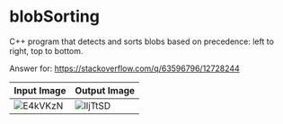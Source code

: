# blobSorting
C++ program that detects and sorts blobs based on precedence: left to right, top to bottom.

Answer for: https://stackoverflow.com/q/63596796/12728244

|        Input Image        |Output Image             |
---------------------------|--------------------------|
|![E4kVKzN](https://user-images.githubusercontent.com/8327505/157994065-6386ab63-f3cd-4ea8-a74e-a0b4857f75b6.png)|![lljTtSD](https://user-images.githubusercontent.com/8327505/157994127-6cc61d29-e6ca-43ef-8c90-f839e066812a.gif)



